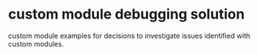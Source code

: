 # custom module debugging solution
custom module examples for decisions to investigate issues identified with custom modules.
